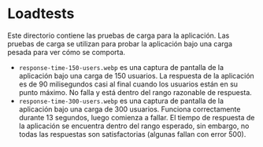 # Loadtests

Este directorio contiene las pruebas de carga para la aplicación. Las pruebas de carga se utilizan para probar la aplicación bajo una carga pesada para ver cómo se comporta.

- `response-time-150-users.webp` es una captura de pantalla de la aplicación bajo una carga de 150 usuarios. La respuesta de la aplicación es de 90 milisegundos casi al final cuando los usuarios están en su punto máximo. No falla y está dentro del rango razonable de respuesta.
- `response-time-300-users.webp` es una captura de pantalla de la aplicación bajo una carga de 300 usuarios. Funciona correctamente durante 13 segundos, luego comienza a fallar. El tiempo de respuesta de la aplicación se encuentra dentro del rango esperado, sin embargo, no todas las respuestas son satisfactorias (algunas fallan con error 500).
